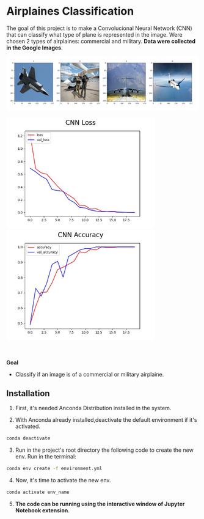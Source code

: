 # Airplaines Classification
The goal of this project is to make a Convolucional Neural Network (CNN) that can classify what type of plane is represented in the image. Were chosen 2 types of airplaines: commercial and military. **Data were collected in the Google Images**. 

<img src='reports/figures/planes-label.png'>

<img width=388 src='reports/figures/model-loss.jpg'><img width=388 src='reports/figures/model-accuracy.jpg'>


<br>

**Goal**
- Classify if an image is of a commercial or military airplaine.

## Installation
1. First, it's needed Anconda Distribution installed in the system.

2. With Anconda already installed,deactivate the default environment if it's activated.
```bash
conda deactivate
```

3. Run in the project's root directory the following code to create the new env. Run in the terminal:
```bash
conda env create -f environment.yml
```

4. Now, it's time to activate the new env.
```bash
conda activate env_name
```
5. **The code can be running using the interactive window of Jupyter Notebook extension**.